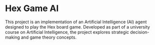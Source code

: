 # Hex Game AI

This project is an implementation of an Artificial Intelligence (AI) agent designed to play the Hex board game. Developed as part of a university course on Artificial Intelligence, the project explores strategic decision-making and game theory concepts.
